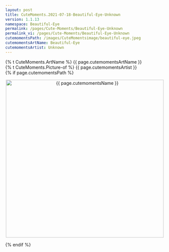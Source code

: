 ```yaml
---
layout: post
title: CuteMoments.2021-07-18-Beautiful-Eye-Unknown
version: 1.1.13
namespace: Beautiful-Eye
permalink: /pages/Cute-Moments/Beautiful-Eye-Unknown
permalink_vi: /pages/Cute-Moments/Beautiful-Eye-Unknown
cutemomentsPath: /images/CuteMomentsimage/beautiful-eye.jpeg
cutemomentsArtName: Beautiful-Eye
cutemomentsArtist: Unknown
---
```


  <div class="picture">
  <div>  {% t CuteMoments.ArtName %} {{ page.cutemomentsArtName }} </div>
  <div>{% t CuteMoments.Picture-of %} {{ page.cutemomentsArtist }}</div>
  {% if page.cutemomentsPath %}<p align="center"> <img width="500" src="{{ page.cutemomentsPath }}" alt="{{ page.cutemomentsName }}"></p> {% endif %}
  </div>
